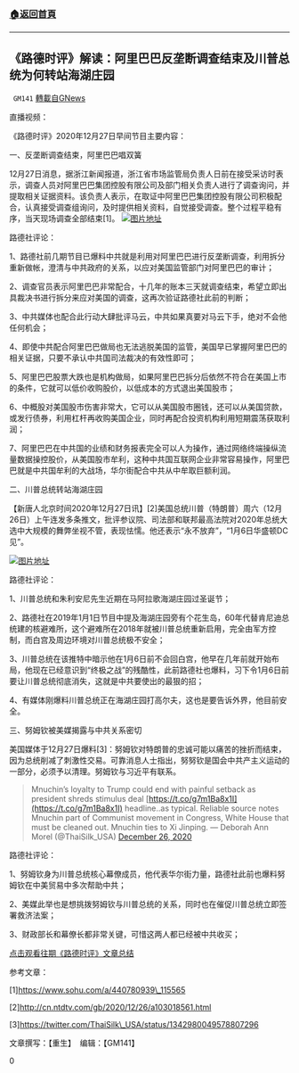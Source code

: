###  [:house:返回首頁](https://github.com/ourhimalayas/txt)
---

## 《路德时评》解读：阿里巴巴反垄断调查结束及川普总统为何转站海湖庄园
` GM141` [轉載自GNews](https://gnews.org/zh-hans/690014/)

直播视频：



《路德时评》2020年12月27日早间节目主要内容：

一、反垄断调查结束，阿里巴巴唱双簧

12月27日消息，据浙江新闻报道，浙江省市场监管局负责人日前在接受采访时表示，调查人员对阿里巴巴集团控股有限公司及部门相关负责人进行了调查询问，并提取相关证据资料。该负责人表示，在取证中阿里巴巴集团控股有限公司积极配合，认真接受调查组询问，及时提供相关资料，自觉接受调查。整个过程平稳有序，当天现场调查全部结束[1]。
![]()![](https://gnews.org/wp-content/uploads/2020/12/图片地址.jpeg)[图片地址](http://p3.itc.cn/images01/20201227/eeab9d3d07d946288787ea5d71a0060a.jpeg)


路德社评论：

1、路德社前几期节目已爆料中共就是利用对阿里巴巴进行反垄断调查，利用拆分重新做帐，澄清与中共政府的关系，以应对美国监管部门对阿里巴巴的审计；

2、调查官员表示阿里巴巴非常配合，十几年的账本三天就调查结束，希望立即出具裁决书进行拆分来应对美国的调查，这再次验证路德社此前的判断；

3、中共媒体也配合此行动大肆批评马云，中共如果真要对马云下手，绝对不会他任何机会；

4、即使中共配合阿里巴巴做局也无法逃脱美国的监管，美国早已掌握阿里巴巴的相关证据，只要不承认中共国司法裁决的有效性即可；

5、阿里巴巴股票大跌也是机构做局，如果阿里巴巴拆分后依然不符合在美国上市的条件，它就可以低价收购股价，以低成本的方式退出美国股市；

6、中概股对美国股市伤害非常大，它可以从美国股市圈钱，还可以从美国贷款，或发行债券，利用杠杆再收购美国企业，同时再配合投资机构利用短期震荡获取利润；

7、阿里巴巴在中共国的业绩和财务报表完全可以人为操作，通过网络终端操纵流量数据操控股价，从美国股市牟利，这种中共国互联网企业非常容易操作，阿里巴巴就是中共国牟利的大战场，华尔街配合中共从中牟取巨额利润。

二、川普总统转站海湖庄园

【新唐人北京时间2020年12月27日讯】[2]美国总统川普（特朗普）周六（12月26日）上午连发多条推文，批评参议院、司法部和联邦最高法院对2020年总统大选中大规模的舞弊坐视不管，表现怯懦。他还表示“永不放弃”，“1月6日华盛顿DC见”。


![]()![](https://gnews.org/wp-content/uploads/2020/12/川普-2.jpg)[图片地址](http://i.ntdtv.com/assets/uploads/2020/12/GettyImages-1229968324-2-800x450.jpg)


路德社评论：

1、川普总统和朱利安尼先生近期在马阿拉歌海湖庄园过圣诞节；

2、路德社在2019年1月1日节目中提及海湖庄园旁有个花生岛，60年代替肯尼迪总统建的核避难所，这个避难所在2018年就被川普总统重新启用，完全由军方控制，而白宫及周边环境对川普总统极不安全；

3、川普总统在该推特中暗示他在1月6日前不会回白宫，他早在几年前就开始布局，他现在已经意识到“终极之战”的残酷性，此前路德社也爆料，习下令1月6日前要让川普总统彻底消失，这就是中共要使出的最狠的招；

4、有媒体刚爆料川普总统正在海湖庄园打高尔夫，这也是要告诉外界，他目前安全。

三、努姆钦被美媒揭露与中共关系密切

美国媒体于12月27日爆料[3]：努姆钦对特朗普的忠诚可能以痛苦的挫折而结束，因为总统削减了刺激性交易。可靠消息人士指出，努努钦是国会中共产主义运动的一部分，必须予以清理。努姆钦与习近平有联系。



> Mnuchin’s loyalty to Trump could end with painful setback as president shreds stimulus deal [https://t.co/g7m1Ba8x1I](https://t.co/g7m1Ba8x1I) headline..as typical. Reliable source notes Mnuchin part of Communist movement in Congress, White House that must be cleaned out. Mnuchin ties to Xi Jinping.
> — Deborah Ann Morel (@ThaiSilk\_USA) [December 26, 2020](https://twitter.com/ThaiSilk_USA/status/1342980049578807296?ref_src=twsrc%5Etfw)



路德社评论：

1、努姆钦身为川普总统核心幕僚成员，他代表华尔街力量，路德社此前也爆料努姆钦在中美贸易中多次帮助中共；

2、美媒此举也是想挑拨努姆钦与川普总统的关系，同时也在催促川普总统立即签署救济法案；

3、财政部长和幕僚长都非常关键，可惜这两人都已经被中共收买；

[点击观看往期《路德时评》文章总结](https://gnews.org/zh-hans/author/harmony/)

参考文章：

[1]https://www.sohu.com/a/440780939\_115565

[2]http://cn.ntdtv.com/gb/2020/12/26/a103018561.html

[3]https://twitter.com/ThaiSilk\_USA/status/1342980049578807296

文章撰写：【重生】  编辑：【GM141】

0
